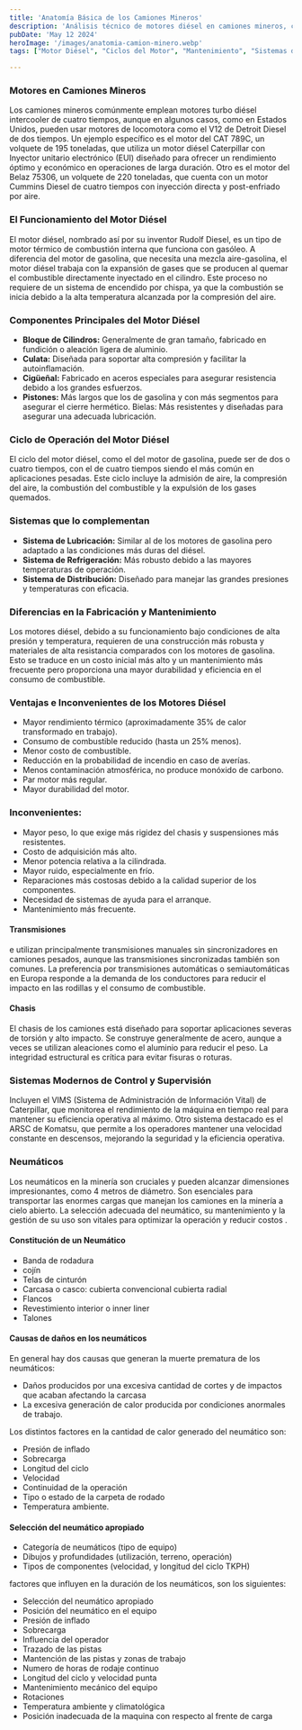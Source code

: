 ```yaml
---
title: 'Anatomía Básica de los Camiones Mineros'
description: 'Análisis técnico de motores diésel en camiones mineros, cubriendo componentes, funcionamiento y mantenimiento'
pubDate: 'May 12 2024'
heroImage: '/images/anatomia-camion-minero.webp'
tags: ["Motor Diésel", "Ciclos del Motor", "Mantenimiento", "Sistemas de Control"]

---
```

### Motores en Camiones Mineros
Los camiones mineros comúnmente emplean motores turbo diésel intercooler de cuatro tiempos, aunque en algunos casos, como en Estados Unidos, pueden usar motores de locomotora como el V12 de Detroit Diesel de dos tiempos. Un ejemplo específico es el motor del CAT 789C, un volquete de 195 toneladas, que utiliza un motor diésel Caterpillar con Inyector unitario electrónico (EUI) diseñado para ofrecer un rendimiento óptimo y económico en operaciones de larga duración. Otro es el motor del Belaz 75306, un volquete de 220 toneladas, que cuenta con un motor Cummins Diesel de cuatro tiempos con inyección directa y post-enfriado por aire.
### El Funcionamiento del Motor Diésel
El motor diésel, nombrado así por su inventor Rudolf Diesel, es un tipo de motor térmico de combustión interna que funciona con gasóleo. A diferencia del motor de gasolina, que necesita una mezcla aire-gasolina, el motor diésel trabaja con la expansión de gases que se producen al quemar el combustible directamente inyectado en el cilindro. Este proceso no requiere de un sistema de encendido por chispa, ya que la combustión se inicia debido a la alta temperatura alcanzada por la compresión del aire.
### Componentes Principales del Motor Diésel
- **Bloque de Cilindros:** Generalmente de gran tamaño, fabricado en fundición o aleación ligera de aluminio.
- **Culata:** Diseñada para soportar alta compresión y facilitar la autoinflamación.
- **Cigüeñal:** Fabricado en aceros especiales para asegurar resistencia debido a los grandes esfuerzos.
- **Pistones:** Más largos que los de gasolina y con más segmentos para asegurar el cierre hermético.
Bielas: Más resistentes y diseñadas para asegurar una adecuada lubricación.
### Ciclo de Operación del Motor Diésel
El ciclo del motor diésel, como el del motor de gasolina, puede ser de dos o cuatro tiempos, con el de cuatro tiempos siendo el más común en aplicaciones pesadas. Este ciclo incluye la admisión de aire, la compresión del aire, la combustión del combustible y la expulsión de los gases quemados.
### Sistemas que lo complementan
- **Sistema de Lubricación:** Similar al de los motores de gasolina pero adaptado a las condiciones más duras del diésel.
- **Sistema de Refrigeración:** Más robusto debido a las mayores temperaturas de operación.
- **Sistema de Distribución:** Diseñado para manejar las grandes presiones y temperaturas con eficacia.
### Diferencias en la Fabricación y Mantenimiento
Los motores diésel, debido a su funcionamiento bajo condiciones de alta presión y temperatura, requieren de una construcción más robusta y materiales de alta resistancia comparados con los motores de gasolina. Esto se traduce en un costo inicial más alto y un mantenimiento más frecuente pero proporciona una mayor durabilidad y eficiencia en el consumo de combustible.
### Ventajas e Inconvenientes de los Motores Diésel
- Mayor rendimiento térmico (aproximadamente 35% de calor transformado en trabajo).
- Consumo de combustible reducido (hasta un 25% menos).
- Menor costo de combustible.
- Reducción en la probabilidad de incendio en caso de averías.
- Menos contaminación atmosférica, no produce monóxido de carbono.
- Par motor más regular.
- Mayor durabilidad del motor.
### Inconvenientes:
- Mayor peso, lo que exige más rigidez del chasis y suspensiones más resistentes.
- Costo de adquisición más alto.
- Menor potencia relativa a la cilindrada.
- Mayor ruido, especialmente en frío.
- Reparaciones más costosas debido a la calidad superior de los componentes.
- Necesidad de sistemas de ayuda para el arranque.
- Mantenimiento más frecuente.
#### Transmisiones
e utilizan principalmente transmisiones manuales sin sincronizadores en camiones pesados, aunque las transmisiones sincronizadas también son comunes. La preferencia por transmisiones automáticas o semiautomáticas en Europa responde a la demanda de los conductores para reducir el impacto en las rodillas y el consumo de combustible.
#### Chasis
El chasis de los camiones está diseñado para soportar aplicaciones severas de torsión y alto impacto. Se construye generalmente de acero, aunque a veces se utilizan aleaciones como el aluminio para reducir el peso. La integridad estructural es crítica para evitar fisuras o roturas.
### Sistemas Modernos de Control y Supervisión
Incluyen el VIMS (Sistema de Administración de Información Vital) de Caterpillar, que monitorea el rendimiento de la máquina en tiempo real para mantener su eficiencia operativa al máximo. Otro sistema destacado es el ARSC de Komatsu, que permite a los operadores mantener una velocidad constante en descensos, mejorando la seguridad y la eficiencia operativa.
### Neumáticos
Los neumáticos en la minería son cruciales y pueden alcanzar dimensiones impresionantes, como 4 metros de diámetro. Son esenciales para transportar las enormes cargas que manejan los camiones en la minería a cielo abierto. La selección adecuada del neumático, su mantenimiento y la gestión de su uso son vitales para optimizar la operación y reducir costos .
#### Constitución de un Neumático
- Banda de rodadura
- cojín
- Telas de cinturón
- Carcasa o casco: cubierta convencional cubierta radial
- Flancos
- Revestimiento interior o inner liner
- Talones
#### Causas de daños en los neumáticos
En general hay dos causas que generan la muerte prematura de los neumáticos:
- Daños producidos por una excesiva cantidad de cortes y de impactos que acaban
afectando la carcasa
- La excesiva generación de calor producida por condiciones anormales de trabajo.

Los distintos factores en la cantidad de calor generado del neumático son:
- Presión de inflado
- Sobrecarga
- Longitud del ciclo
- Velocidad
- Continuidad de la operación
- Tipo o estado de la carpeta de rodado
- Temperatura ambiente.
#### Selección del neumático apropiado
- Categoría de neumáticos (tipo de equipo)
- Dibujos y profundidades (utilización, terreno, operación)
- Tipos de componentes (velocidad, y longitud del ciclo TKPH)

factores que influyen en la duración de los neumáticos, son los siguientes:
- Selección del neumático apropiado
- Posición del neumático en el equipo
- Presión de inflado
- Sobrecarga
- Influencia del operador
- Trazado de las pistas
- Mantención de las pistas y zonas de trabajo
- Numero de horas de rodaje continuo
- Longitud del ciclo y velocidad punta
- Mantenimiento mecánico del equipo
- Rotaciones
- Temperatura ambiente y climatológica
- Posición inadecuada de la maquina con respecto al frente de carga